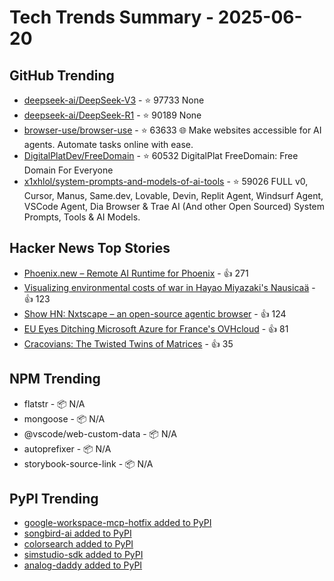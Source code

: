 # Tech Trends Summary - 2025-06-20

## GitHub Trending
- [deepseek-ai/DeepSeek-V3](https://github.com/deepseek-ai/DeepSeek-V3) - ⭐ 97733
  None
- [deepseek-ai/DeepSeek-R1](https://github.com/deepseek-ai/DeepSeek-R1) - ⭐ 90189
  None
- [browser-use/browser-use](https://github.com/browser-use/browser-use) - ⭐ 63633
  🌐 Make websites accessible for AI agents. Automate tasks online with ease.
- [DigitalPlatDev/FreeDomain](https://github.com/DigitalPlatDev/FreeDomain) - ⭐ 60532
  DigitalPlat FreeDomain: Free Domain For Everyone
- [x1xhlol/system-prompts-and-models-of-ai-tools](https://github.com/x1xhlol/system-prompts-and-models-of-ai-tools) - ⭐ 59026
  FULL v0, Cursor, Manus, Same.dev, Lovable, Devin, Replit Agent, Windsurf Agent, VSCode Agent, Dia Browser & Trae AI (And other Open Sourced) System Prompts, Tools & AI Models.

## Hacker News Top Stories
- [Phoenix.new – Remote AI Runtime for Phoenix](https://fly.io/blog/phoenix-new-the-remote-ai-runtime/) - 👍 271
- [Visualizing environmental costs of war in Hayao Miyazaki's Nausicaä](https://jgeekstudies.org/2025/06/20/wilted-lands-and-wounded-worlds-visualizing-environmental-costs-of-war-in-hayao-miyazakis-nausicaa-of-the-valley-of-the-wind/) - 👍 123
- [Show HN: Nxtscape – an open-source agentic browser](https://github.com/nxtscape/nxtscape) - 👍 124
- [EU Eyes Ditching Microsoft Azure for France's OVHcloud](https://www.euractiv.com/section/tech/news/scoop-commission-eyes-ditching-microsoft-azure-for-frances-ovhcloud-over-digital-sovereignty-fears/) - 👍 81
- [Cracovians: The Twisted Twins of Matrices](https://marcinciura.wordpress.com/2025/06/20/cracovians-the-twisted-twins-of-matrices/) - 👍 35

## NPM Trending
- flatstr - 📦 N/A
- mongoose - 📦 N/A
- @vscode/web-custom-data - 📦 N/A
- autoprefixer - 📦 N/A
- storybook-source-link - 📦 N/A

## PyPI Trending
- [google-workspace-mcp-hotfix added to PyPI](https://pypi.org/project/google-workspace-mcp-hotfix/)
- [songbird-ai added to PyPI](https://pypi.org/project/songbird-ai/)
- [colorsearch added to PyPI](https://pypi.org/project/colorsearch/)
- [simstudio-sdk added to PyPI](https://pypi.org/project/simstudio-sdk/)
- [analog-daddy added to PyPI](https://pypi.org/project/analog-daddy/)
